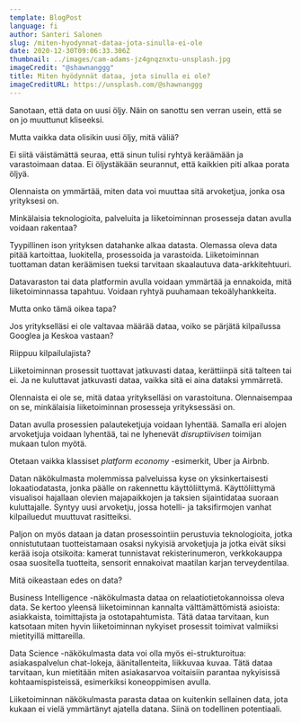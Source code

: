 ```yaml
---
template: BlogPost
language: fi
author: Santeri Salonen
slug: /miten-hyodynnat-dataa-jota-sinulla-ei-ole
date: 2020-12-30T09:06:33.306Z
thumbnail: ../images/cam-adams-jz4gnqznxtu-unsplash.jpg
imageCredit: "@shawnanggg"
title: Miten hyödynnät dataa, jota sinulla ei ole?
imageCreditURL: https://unsplash.com/@shawnanggg
---
```

Sanotaan, että data on uusi öljy. Näin on sanottu sen verran usein, että se on jo muuttunut kliseeksi.

Mutta vaikka data olisikin uusi öljy, mitä väliä?

Ei siitä väistämättä seuraa, että sinun tulisi ryhtyä keräämään ja varastoimaan dataa. Ei öljystäkään seurannut, että kaikkien piti alkaa porata öljyä. 

Olennaista on ymmärtää, miten data voi muuttaa sitä arvoketjua, jonka osa yrityksesi on.

Minkälaisia teknologioita, palveluita ja liiketoiminnan prosesseja datan avulla voidaan rakentaa?

Tyypillinen ison yrityksen datahanke alkaa datasta. Olemassa oleva data pitää kartoittaa, luokitella, prosessoida ja varastoida. Liiketoiminnan tuottaman datan keräämisen tueksi tarvitaan skaalautuva data-arkkitehtuuri.

Datavaraston tai data platformin avulla voidaan ymmärtää ja ennakoida, mitä liiketoiminnassa tapahtuu. Voidaan ryhtyä puuhamaan tekoälyhankkeita.

Mutta onko tämä oikea tapa?

Jos yritykselläsi ei ole valtavaa määrää dataa, voiko se pärjätä kilpailussa Googlea ja Keskoa vastaan?

Riippuu kilpailulajista?

Liiketoiminnan prosessit tuottavat jatkuvasti dataa, kerättiinpä sitä talteen tai ei. Ja ne kuluttavat jatkuvasti dataa, vaikka sitä ei aina dataksi ymmärretä.

Olennaista ei ole se, mitä dataa yritykselläsi on varastoituna. Olennaisempaa on se, minkälaisia liiketoiminnan prosesseja yrityksessäsi on. 

Datan avulla prosessien palauteketjuja voidaan lyhentää. Samalla eri alojen arvoketjuja voidaan lyhentää, tai ne lyhenevät *disruptiivisen* toimijan mukaan tulon myötä.

Otetaan vaikka klassiset *platform economy* -esimerkit, Uber ja Airbnb.

Datan näkökulmasta molemmissa palveluissa kyse on yksinkertaisesti lokaatiodatasta, jonka päälle on rakennettu käyttöliittymä. Käyttöliittymä visualisoi hajallaan olevien majapaikkojen ja taksien sijaintidataa suoraan kuluttajalle. Syntyy uusi arvoketju, jossa hotelli- ja taksifirmojen vanhat kilpailuedut muuttuvat rasitteiksi.

Paljon on myös dataan ja datan prosessointiin perustuvia teknologioita, jotka onnistututaan tuotteistamaan osaksi nykyisiä arvoketjuja ja jotka eivät siksi kerää isoja otsikoita: kamerat tunnistavat rekisterinumeron, verkkokauppa osaa suositella tuotteita, sensorit ennakoivat maatilan karjan terveydentilaa. 

Mitä oikeastaan edes on data?

Business Intelligence -näkökulmasta dataa on relaatiotietokannoissa oleva data. Se kertoo yleensä liiketoiminnan kannalta välttämättömistä asioista: asiakkaista, toimittajista ja ostotapahtumista. Tätä dataa tarvitaan, kun katsotaan miten hyvin liiketoiminnan nykyiset prosessit toimivat valmiiksi mietityillä mittareilla.

Data Science -näkökulmasta data voi olla myös ei-strukturoitua: asiakaspalvelun chat-lokeja, äänitallenteita, liikkuvaa kuvaa. Tätä dataa tarvitaan, kun mietitään miten asiakasarvoa voitaisiin parantaa nykyisissä kohtaamispisteissä, esimerkiksi koneoppimisen avulla.

Liiketoiminnan näkökulmasta parasta dataa on kuitenkin sellainen data, jota kukaan ei vielä ymmärtänyt ajatella datana. Siinä on todellinen potentiaali. 




